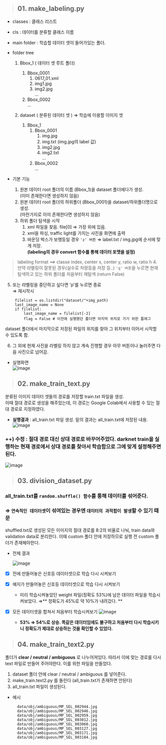 


> ## 01. make_labeling.py 
- classes : 클래스 리스트
- cls : 데이터를 분류할 클래스 이름        
- main folder : 학습할 데이터 셋이 들어가있는 폴더.        
        
- folder tree        
  1) Bbox_1 ( 데이터 셋 루트 폴더)        
     1) Bbox_0001        
        1) 0617_01.xml        
        2) img1.jpg        
        3) img2.jpg        
            ...        
     2) Bbox_0002        
         ...        
        
  2) dataset ( 분류된 데이터 셋 ) ⇒ 학습에 이용할 이미지 셋        
     1) Bbox_1        
        1) Bbox_0001        
            1) img.jpg        
            2) img.txt (img.jpg의 label 값)        
            3) img2.jpg        
            4) img2.txt        
            ...        
        2) Bbox_0002        
         ...        
        
- 기본 기능        
  1. 원본 데이터 root 폴더의 이름 (Bbox_1)을 dataset 폴더에다가 생성.        
      (이미 존재한다면 생성하지 않음)        
  2. 원본 데이터 root 폴더의 하위폴더 (Bbox_0001)을 dataset/하위폴더명으로 생성.        
      (마찬가지로 이미 존재한다면 생성하지 않음)        
  3. 하위 폴더 탐색을 시작        
     1. xml 파일을 찾음. file[0] ⇒ 가장 위에 있음.        
     2. xml을 파싱, traffic light를 가지는 사진을 화면에 출력        
     3. 바운딩 박스가 보행등일 경우 ``'z' 버튼`` ⇒ label.txt / img.jpg에 순서에 맞게 저장.        
         **(labeling의 경우 convert 함수를 통해 데이터 포맷을 설정)**        
> labeling format ==> classe index, center x, center y, ratio w, ratio h 4. 만약 라벨링이 잘못된 경우(실수로 차량등을 저장 등..) ``'q' 버튼``을 누르면 현재 탐색하고 있는 하위 폴더를 처음부터 재탐색 (return False)        
 5. 또는 라벨링을 중단하고 싶다면 'p'를 누르면 종료        
      ⇒ 재시작시         
      
         filelist = os.listdir("dataset/"+img_path)        
         last_image_name = None        
         if filelist:        
             last_image_name = filelist[-2]        
             flag = False # 이전에 실행했던 폴더면 마지막 위치로 가기 위한 플래그      
 dataset 폴더에서 마지막으로 저장된 파일의 위치를 찾아 그 위치부터 이어서 시작할 수 있도록 함.      
       
 6. 그 외에 현재 사진을 라벨링 하지 않고 계속 진행할 경우 아무 버튼이나 눌러주면 다음 사진으로 넘어감.        
             
           
 - 실행화면          
 ![image](https://user-images.githubusercontent.com/34594339/90097605-4b254c80-dd71-11ea-9fe5-24d78e6eb917.png)        
        
        
> ## 02. make_train_text.py 
분류된 이미지 데이터 셋들의 경로를 저장할 train.txt 파일을 생성.        
이때 절대 경로로 생성을 해주었는데, 이 경로는 Google Colab에서 사용할 수 있는 절대 경로로 지정하였다.        
        
- **실행결과** : all_train.txt 파일 생성. 밑의 결과는 all_train.txt에 저장된 내용.        
![image](https://user-images.githubusercontent.com/34594339/89789461-982fd580-db5b-11ea-85a1-68c92daa20c7.png)    
    
    
### ++) **수정**   :  절대 경로 대신 상대 경로로 바꾸어주었다. darknet train을 실행하는 현재 경로에서 상대 경로를 찾아서 학습함으로 그에 맞게 설정해주면 된다.    
   ![image](https://user-images.githubusercontent.com/34594339/90631267-61457800-e25d-11ea-8497-53762839a6f9.png)    
    
        
> ## 03. division_dataset.py 
### all_train.txt를 ``random.shuffle() 함수``를 통해 데이터를 섞어준다.
### ⇒ ``연속적인 데이터셋``이 섞여있는 경우엔 ``데이터의 과적합이 발생``할 수 있기 때문
shuffled.txt로 생성된 모든 이미지의 절대 경로를 8:2의 비율로 나눠, train data와 validation data로 분리한다. 
이때 custom 폴더 안에 저장하므로 실행 전 custom 폴더가 존재해야한다.
        
- 전체 결과        
        
   ![image](https://user-images.githubusercontent.com/34594339/89789807-0ffe0000-db5c-11ea-9266-b7a23b01e7c9.png)


 - [x] 전에 만들어놓은 신호등 데이터셋으로 학습 다시 시켜보기    
 - [x] 예지가 만들어놓은 신호등 데이터셋으로 학습 다시 시켜보기
	- 미리 학습시켜놓았던 weight 파일(정확도 53%)에  남은 데이터 파일을 학습시켜보았다.
		⇒** 정확도가 45%로 약 10%가 내려갔다. **

- [x] 모든 데이터셋을 합쳐서 처음부터 학습시켜보기
		![image](https://user-images.githubusercontent.com/34594339/90980085-26f91500-e594-11ea-8208-56fa07f77410.png)

	- **53% ⇒ 54%로 상승. 똑같은 데이터임에도 불구하고 처음부터 다시 학습시키니 정확도가 제대로 상승하는 것을 확인할 수 있었다.**


> ## 04. make_train_text2.py 
폴더가 **clear / neutral / ambiguous** 로 나누어져있다.
따라서 이에 맞는 경로를 다시 text 파일로 만들어 주어야한다.
이를 위한 파일을 만들었다.

1. dataset 폴더 안에 clear / neutral / ambiguous 를 넣어준다.
2. make_train.text2.py 를 돌린다 (all_train.txt가 존재하면 안된다)
3. all_train.txt 파일이 생성된다.

- 예시  
      
	    data/obj/ambiguous/MP_SEL_002944.jpg  
	    data/obj/ambiguous/MP_SEL_002946.jpg  
	    data/obj/ambiguous/MP_SEL_002959.jpg  
	    data/obj/ambiguous/MP_SEL_003012.jpg  
	    data/obj/ambiguous/MP_SEL_003060.jpg  
	    data/obj/ambiguous/MP_SEL_003127.jpg  
	    data/obj/ambiguous/MP_SEL_003171.jpg  
	    data/obj/ambiguous/MP_SEL_003184.jpg